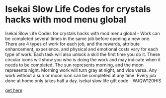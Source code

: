 # Isekai Slow Life Codes for crystals hacks with mod menu global

Isekai Slow Life Codes for crystals hacks with mod menu global - Work can be completed several times in the same job before opening a new one. There are 4 types of work for each job, and the rewards, attribute enhancement, experience, and physical and emotional costs vary for each type of work. Each task will also unlock a skill the first time you do it. These circular icons will show you who is doing the work and may indicate when it needs to be completed. The sun represents morning, and the moon represents night. Morning work will turn gray at night, and vice versa. Any work without a sun or moon icon can be completed at any time. Every job done at home only takes half a day. isekai slow life gift code - WJQW120HIS

[get here](https://axegomod.top/isekai-slow-life/)
